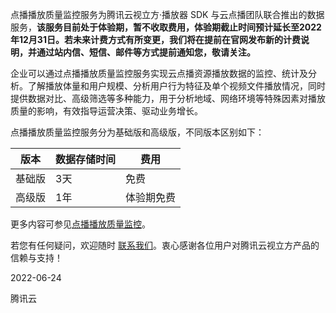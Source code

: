 点播播放质量监控服务为腾讯云视立方·播放器 SDK 与云点播团队联合推出的数据服务，**该服务目前处于体验期，暂不收取费用，体验期截止时间预计延长至2022年12月31日。若未来计费方式有所变更，我们将在提前在官网发布新的计费说明，并通过站内信、短信、邮件等方式提前通知您，敬请关注。**

企业可以通过点播播放质量监控服务实现云点播资源播放数据的监控、统计及分析。了解播放体量和用户规模、分析用户行为特征及单个视频文件播放情况，同时提供数据对比、高级筛选等多种能力，用于分析地域、网络环境等特殊因素对播放质量的影响，有效指导运营决策、驱动业务增长。

点播播放质量监控服务分为基础版和高级版，不同版本区别如下：

| 版本 | 数据存储时间 | 费用 |
|---------|---------|---------|
| 基础版 | 3天 | 免费 |
| 高级版 | 1年 | 体验期免费 |

更多内容可参见[点播播放质量监控](https://cloud.tencent.com/document/product/1449/68147)。

若您有任何疑问，欢迎随时 [联系我们](https://cloud.tencent.com/document/product/1449/56948)。衷心感谢各位用户对腾讯云视立方产品的信赖与支持！

2022-06-24

腾讯云

